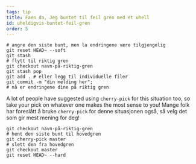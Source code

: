 ```yaml
---
tags: tip
title: Faen da, Jeg buntet til feil gren med et uhell
id: uheldigvis-buntet-feil-gren
order: 5
---
```


```git
# angre den siste bunt, men la endringene være tilgjengelig
git reset HEAD~ --soft
git stash
# flytt til riktig gren
git checkout navn-på-riktig-gren 
git stash pop
git add . # eller legg til individuelle filer 
git commit -m "din melding her";
# nå er endringene dine på riktig gren
```

A lot of people have suggested using `cherry-pick` for this situation too, so take your pick on whatever one makes the most sense to you!
Mange folk har foreslått å bruke `cherry-pick` for denne situasjonen også, så velg det som gir mest mening for deg! 

```git
git checkout navn-på-riktig-gren 
# hent den siste bunt til hovedgren
git cherry-pick master
# slett den fra hovedgren
git checkout master
git reset HEAD~ --hard
```